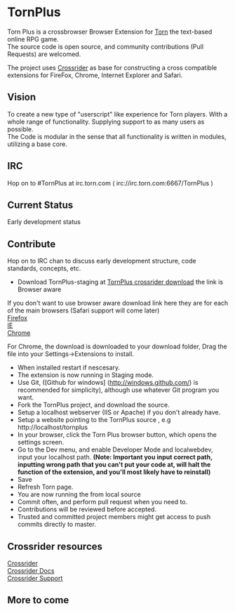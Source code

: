 # TornPlus
Torn Plus is a crossbrowser Browser Extension for [Torn](http://www.torn.com) the text-based online RPG game.  
The source code is open source, and community contributions (Pull Requests) are welcomed.  

The project uses [Crossrider](http://www.crossrider.com) as base for constructing a cross compatible extensions for FireFox, Chrome, Internet Explorer and Safari.

## Vision
To create a new type of "userscript" like experience for Torn players. With a whole range of functionality. Supplying support to as many users as possible.  
The Code is modular in the sense that all functionality is written in modules, utilizing a base core.

## IRC
Hop on to #TornPlus at irc.torn.com ( irc://irc.torn.com:6667/TornPlus )

## Current Status
Early development status

## Contribute
Hop on to IRC chan to discuss early development structure, code standards, concepts, etc.  
* Download TornPlus-staging at [TornPlus crossrider download](http://crossrider.com/download/38039) the link is Browser aware

If you don't want to use browser aware download link here they are for each of the main browsers (Safari support will come later)  
[Firefox](http://crossrider.com/download/ff/38039)  
[IE](http://crossrider.com/download/ie/38039)  
[Chrome](http://crossrider.com/download/chrome/38039)  

For Chrome, the download is downloaded to your download folder, Drag the file into your Settings->Extensions to install.

* When installed restart if nescesary.
* The extension is now running in Staging mode.
* Use Git, ([Github for windows] (http://windows.github.com/) is recommended for simplicity), although use whatever Git program you want.
* Fork the TornPlus project, and download the source.
* Setup a localhost webserver (IIS or Apache) if you don't already have.
* Setup a website pointing to the TornPlus source , e.g http://localhost/tornplus
* In your browser, click the Torn Plus browser button, which opens the settings screen.
* Go to the Dev menu, and enable Developer Mode and localwebdev, input your localhost path. **(Note: Important you input correct path, inputting wrong path that you can't put your code at, will halt the function of the extension, and you'll most likely have to reinstall)**
* Save
* Refresh Torn page.
* You are now running the from local source
* Commit often, and perform pull request when you need to.
* Contributions will be reviewed before accepted.
* Trusted and committed project members might get access to push commits directly to master.

## Crossrider resources
[Crossrider](http://www.crossrider.com)  
[Crossrider Docs](http://docs.crossrider.com)  
[Crossrider Support](https://getsatisfaction.com/crossrider)

## More to come